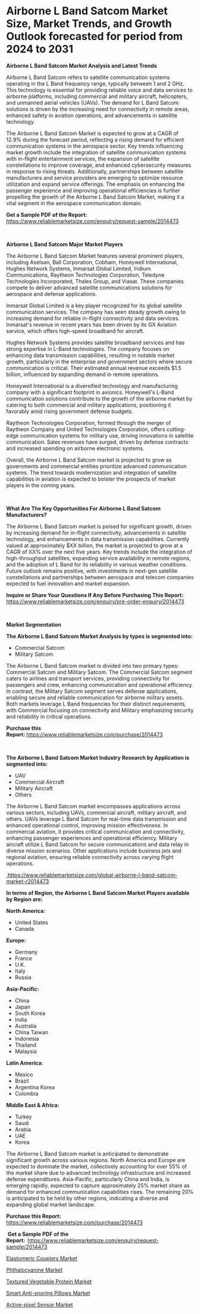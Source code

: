 <p><h1>Airborne L Band Satcom Market Size, Market Trends, and Growth Outlook forecasted for period from 2024 to 2031</h1></p><p><strong>Airborne L Band Satcom Market Analysis and Latest Trends</strong></p>
<p><p>Airborne L Band Satcom refers to satellite communication systems operating in the L Band frequency range, typically between 1 and 2 GHz. This technology is essential for providing reliable voice and data services to airborne platforms, including commercial and military aircraft, helicopters, and unmanned aerial vehicles (UAVs). The demand for L Band Satcom solutions is driven by the increasing need for connectivity in remote areas, enhanced safety in aviation operations, and advancements in satellite technology.</p><p>The Airborne L Band Satcom Market is expected to grow at a CAGR of 12.9% during the forecast period, reflecting a rising demand for efficient communication systems in the aerospace sector. Key trends influencing market growth include the integration of satellite communication systems with in-flight entertainment services, the expansion of satellite constellations to improve coverage, and enhanced cybersecurity measures in response to rising threats. Additionally, partnerships between satellite manufacturers and service providers are emerging to optimize resource utilization and expand service offerings. The emphasis on enhancing the passenger experience and improving operational efficiencies is further propelling the growth of the Airborne L Band Satcom Market, making it a vital segment in the aerospace communication domain.</p></p>
<p><strong>Get a Sample PDF of the Report:&nbsp;</strong> <a href="https://www.reliablemarketsize.com/enquiry/request-sample/2014473?utm_campaign=1131&utm_medium=2&utm_source=Github&utm_content=ia&utm_term=30102024&utm_id=airborne-l-band-satcom">https://www.reliablemarketsize.com/enquiry/request-sample/2014473</a></p>
<p>&nbsp;</p>
<p><strong>Airborne L Band Satcom Major Market Players</strong></p>
<p><p>The Airborne L Band Satcom Market features several prominent players, including Aselsan, Ball Corporation, Cobham, Honeywell International, Hughes Network Systems, Inmarsat Global Limited, Iridium Communications, Raytheon Technologies Corporation, Teledyne Technologies Incorporated, Thales Group, and Viasat. These companies compete to deliver advanced satellite communications solutions for aerospace and defense applications.</p><p>Inmarsat Global Limited is a key player recognized for its global satellite communication services. The company has seen steady growth owing to increasing demand for reliable in-flight connectivity and data services. Inmarsat's revenue in recent years has been driven by its GX Aviation service, which offers high-speed broadband for aircraft.</p><p>Hughes Network Systems provides satellite broadband services and has strong expertise in L-Band technologies. The company focuses on enhancing data transmission capabilities, resulting in notable market growth, particularly in the enterprise and government sectors where secure communication is critical. Their estimated annual revenue exceeds $1.5 billion, influenced by expanding demand in remote operations.</p><p>Honeywell International is a diversified technology and manufacturing company with a significant footprint in avionics. Honeywell's L-Band communication solutions contribute to the growth of the airborne market by catering to both commercial and military applications, positioning it favorably amid rising government defense budgets.</p><p>Raytheon Technologies Corporation, formed through the merger of Raytheon Company and United Technologies Corporation, offers cutting-edge communication systems for military use, driving innovations in satellite communication. Sales revenues have surged, driven by defense contracts and increased spending on airborne electronic systems.</p><p>Overall, the Airborne L Band Satcom market is projected to grow as governments and commercial entities prioritize advanced communication systems. The trend towards modernization and integration of satellite capabilities in aviation is expected to bolster the prospects of market players in the coming years.</p></p>
<p>&nbsp;</p>
<p><strong>What Are The Key Opportunities For Airborne L Band Satcom Manufacturers?</strong></p>
<p><p>The Airborne L Band Satcom market is poised for significant growth, driven by increasing demand for in-flight connectivity, advancements in satellite technology, and enhancements in data transmission capabilities. Currently valued at approximately $XX billion, the market is projected to grow at a CAGR of XX% over the next five years. Key trends include the integration of high-throughput satellites, expanding service availability in remote regions, and the adoption of L Band for its reliability in various weather conditions. Future outlook remains positive, with investments in next-gen satellite constellations and partnerships between aerospace and telecom companies expected to fuel innovation and market expansion.</p></p>
<p><strong>Inquire or Share Your Questions If Any Before Purchasing This Report:</strong> <a href="https://www.reliablemarketsize.com/enquiry/pre-order-enquiry/2014473?utm_campaign=1131&utm_medium=2&utm_source=Github&utm_content=ia&utm_term=30102024&utm_id=airborne-l-band-satcom">https://www.reliablemarketsize.com/enquiry/pre-order-enquiry/2014473</a></p>
<p>&nbsp;</p>
<p><strong>Market Segmentation</strong></p>
<p><strong>The Airborne L Band Satcom Market Analysis by types is segmented into:</strong></p>
<p><ul><li>Commercial Satcom</li><li>Military Satcom</li></ul></p>
<p><p>The Airborne L Band Satcom market is divided into two primary types: Commercial Satcom and Military Satcom. The Commercial Satcom segment caters to airlines and transport services, providing connectivity for passengers and crew, enhancing communication and operational efficiency. In contrast, the Military Satcom segment serves defense applications, enabling secure and reliable communication for airborne military assets. Both markets leverage L Band frequencies for their distinct requirements, with Commercial focusing on connectivity and Military emphasizing security and reliability in critical operations.</p></p>
<p><strong>Purchase this Report:&nbsp;</strong><a href="https://www.reliablemarketsize.com/purchase/2014473?utm_campaign=1131&utm_medium=2&utm_source=Github&utm_content=ia&utm_term=30102024&utm_id=airborne-l-band-satcom">https://www.reliablemarketsize.com/purchase/2014473</a></p>
<p>&nbsp;</p>
<p><strong>The Airborne L Band Satcom Market Industry Research by Application is segmented into:</strong></p>
<p><ul><li>UAV</li><li>Commercial Aircraft</li><li>Military Aircraft</li><li>Others</li></ul></p>
<p><p>The Airborne L Band Satcom market encompasses applications across various sectors, including UAVs, commercial aircraft, military aircraft, and others. UAVs leverage L Band Satcom for real-time data transmission and enhanced operational control, improving mission effectiveness. In commercial aviation, it provides critical communication and connectivity, enhancing passenger experiences and operational efficiency. Military aircraft utilize L Band Satcom for secure communications and data relay in diverse mission scenarios. Other applications include business jets and regional aviation, ensuring reliable connectivity across varying flight operations.</p></p>
<p><a href="https://www.reliablemarketsize.com/global-airborne-l-band-satcom-market-r2014473?utm_campaign=1131&utm_medium=2&utm_source=Github&utm_content=ia&utm_term=30102024&utm_id=airborne-l-band-satcom">&nbsp;https://www.reliablemarketsize.com/global-airborne-l-band-satcom-market-r2014473</a></p>
<p><strong>In terms of Region, the Airborne L Band Satcom Market Players available by Region are:</strong></p>
<p>
    <p> <strong> North America: </strong>
        <ul>
            <li>United States</li>
            <li>Canada</li>
        </ul>
        </p> 
    <p> <strong> Europe: </strong>
        <ul>
            <li>Germany</li>
            <li>France</li>
            <li>U.K.</li>
            <li>Italy</li>
            <li>Russia</li>
        </ul>
        </p> 
    <p> <strong> Asia-Pacific: </strong>
        <ul>
            <li>China</li>
            <li>Japan</li>
            <li>South Korea</li>
            <li>India</li>
            <li>Australia</li>
            <li>China Taiwan</li>
            <li>Indonesia</li>
            <li>Thailand</li>
            <li>Malaysia</li>
        </ul>
        </p> 
    <p> <strong> Latin America: </strong>
        <ul>
            <li>Mexico</li>
            <li>Brazil</li>
            <li>Argentina Korea</li>
            <li>Colombia</li>
        </ul>
        </p> 
    <p> <strong> Middle East & Africa: </strong>
        <ul>
            <li>Turkey</li>
            <li>Saudi</li>
            <li>Arabia</li>
            <li>UAE</li>
            <li>Korea</li>
        </ul>
    </p>
    </p>
<p><p>The Airborne L Band Satcom market is anticipated to demonstrate significant growth across various regions. North America and Europe are expected to dominate the market, collectively accounting for over 55% of the market share due to advanced technology infrastructure and increased defense expenditures. Asia-Pacific, particularly China and India, is emerging rapidly, expected to capture approximately 25% market share as demand for enhanced communication capabilities rises. The remaining 20% is anticipated to be held by other regions, indicating a diverse and expanding global market landscape.</p></p>
<p><strong>Purchase this Report: </strong><a href="https://www.reliablemarketsize.com/purchase/2014473?utm_campaign=1131&utm_medium=2&utm_source=Github&utm_content=ia&utm_term=30102024&utm_id=airborne-l-band-satcom">https://www.reliablemarketsize.com/purchase/2014473</a></p>
<p>&nbsp;<strong>Get a Sample PDF of the Report:&nbsp;&nbsp;</strong><a href="https://www.reliablemarketsize.com/enquiry/request-sample/2014473?utm_campaign=1131&utm_medium=2&utm_source=Github&utm_content=ia&utm_term=30102024&utm_id=airborne-l-band-satcom">https://www.reliablemarketsize.com/enquiry/request-sample/2014473</a></p>
<p><strong></strong></p>
<p><p><a href="https://issuu.com/reportprime-2/docs/elastomeric-couplers-market-size-20_345c5a099c351b?utm_campaign=1131&utm_medium=2&utm_source=Github&utm_content=ia&utm_term=30102024&utm_id=airborne-l-band-satcom">Elastomeric Couplers Market</a></p><p><a href="https://medium.com/@danielpfuprb/introduction-exploring-the-phthalocyanine-market-the-phthalocyanine-market-report-offers-a-c585d6df9fa6?utm_campaign=1131&utm_medium=2&utm_source=Github&utm_content=ia&utm_term=30102024&utm_id=airborne-l-band-satcom">Phthalocyanine Market</a></p><p><a href="https://medium.com/@delena1hcpbatel/the-global-textured-vegetable-protein-market-is-at-the-forefront-of-innovation-driving-rapid-6c8987c221fc?utm_campaign=1131&utm_medium=2&utm_source=Github&utm_content=ia&utm_term=30102024&utm_id=airborne-l-band-satcom">Textured Vegetable Protein Market</a></p><p><a href="https://www.linkedin.com/pulse/smart-anti-snoring-pillows-market-penetration-strategies-untapped-ohb4c?utm_campaign=1131&utm_medium=2&utm_source=Github&utm_content=ia&utm_term=30102024&utm_id=airborne-l-band-satcom">Smart Anti-snoring Pillows Market</a></p><p><a href="https://github.com/kandidbn/Market-Research-Report-List-1/blob/main/active-pixel-sensor-market.md?utm_campaign=1131&utm_medium=2&utm_source=Github&utm_content=ia&utm_term=30102024&utm_id=airborne-l-band-satcom">Active-pixel Sensor Market</a></p></p>